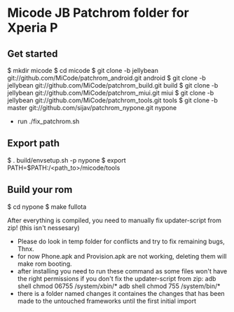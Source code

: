 Micode JB Patchrom folder for Xperia P
=======================================



Get started
----------------

 $ mkdir micode
 $ cd micode
 $ git clone -b jellybean git://github.com/MiCode/patchrom_android.git android
 $ git clone -b jellybean git://github.com/MiCode/patchrom_build.git build
 $ git clone -b jellybean git://github.com/MiCode/patchrom_miui.git miui
 $ git clone -b jellybean git://github.com/MiCode/patchrom_tools.git tools
 $ git clone -b master git://github.com/sijav/patchrom_nypone.git nypone

 - run ./fix_patchrom.sh



Export path
-----------

 $ . build/envsetup.sh -p nypone
 $ export PATH=$PATH:/<path_to>/micode/tools



Build your rom
--------------

 $ cd nypone
 $ make fullota


After everything is compiled, you need to manually fix updater-script from zip! (this isn't nessesary)

 - Please do look in temp folder for conflicts and try to fix remaining bugs, Thnx.
 - for now Phone.apk and Provision.apk are not working, deleting them will make rom booting.
 - after installing you need to run these command as some files won't have the right permissions if you don't fix the updater-script from zip:
	adb shell chmod 06755 /system/xbin/*
	adb shell chmod 755 /system/bin/*
 - there is a folder named changes it containes the changes that has been made to the untouched frameworks until the first initial import

